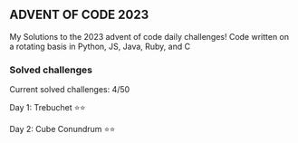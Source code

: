 ## ADVENT OF CODE 2023

My Solutions to the 2023 advent of code daily challenges! Code written on a rotating basis in Python, JS, Java, Ruby, and C


### Solved challenges

Current solved challenges: 4/50

Day 1: Trebuchet ⭐️⭐️

Day 2: Cube Conundrum ⭐️⭐️

